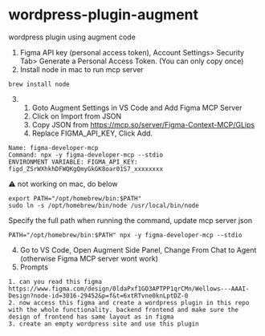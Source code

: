 # wordpress-plugin-augment
wordpress plugin using augment code

1. Figma API key (personal access token), Account Settings> Security Tab> Generate a Personal Access Token. (You can only copy once)
2. Install node in mac to run mcp server
```
brew install node
```
3. 
    1. Goto Augment Settings in VS Code and Add Figma MCP Server
    2. Click on Import from JSON
    3. Copy JSON from https://mcp.so/server/Figma-Context-MCP/GLips
    4. Replace FIGMA_API_KEY, Click Add.
```
Name: figma-developer-mcp
Command: npx -y figma-developer-mcp --stdio
ENVIRONMENT VARIABLE: FIGMA_API_KEY: figd_ZSrWXhkhDFWQKgQmyGkGK8oar01S7_xxxxxxxx
```
⚠️ not working on mac, do below
```
export PATH="/opt/homebrew/bin:$PATH"
sudo ln -s /opt/homebrew/bin/node /usr/local/bin/node
```
Specify the full path when running the command, update mcp server json
```
PATH="/opt/homebrew/bin:$PATH" npx -y figma-developer-mcp --stdio
```

4. Go to VS Code, Open Augment Side Panel, Change From Chat to Agent (otherwise Figma MCP server wont work)
5. Prompts
```
1. can you read this figma
https://www.figma.com/design/0ldaPxf1GO3APTPP1qrCMn/Wellows---AAAI-Design?node-id=3016-29452&p=f&t=6xtRTvne0knLptDZ-0
2. now access this figma and create a wordpress plugin in this repo with the whole functionality. backend frontend and make sure the design of frontend has same layout as in figma
3. create an empty wordpress site and use this plugin
```



